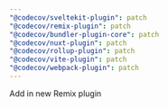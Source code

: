 ```yaml
---
"@codecov/sveltekit-plugin": patch
"@codecov/remix-plugin": patch
"@codecov/bundler-plugin-core": patch
"@codecov/nuxt-plugin": patch
"@codecov/rollup-plugin": patch
"@codecov/vite-plugin": patch
"@codecov/webpack-plugin": patch
---
```


Add in new Remix plugin
